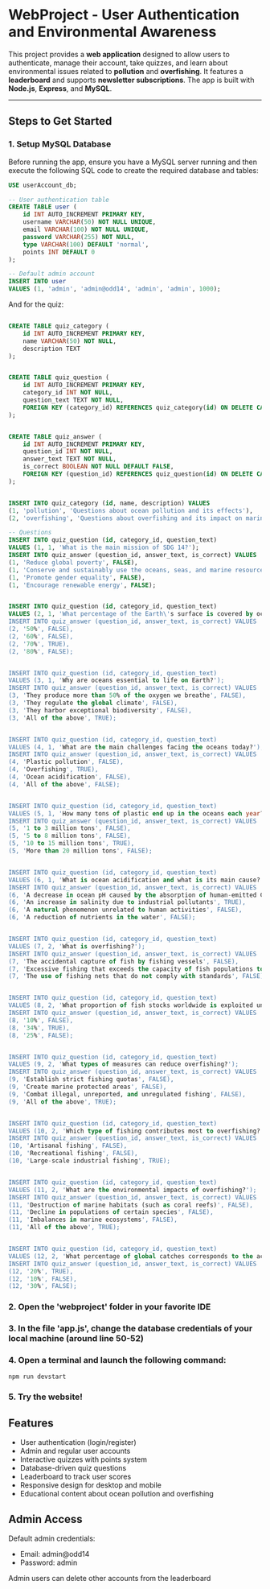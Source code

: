 # WebProject - User Authentication and Environmental Awareness

This project provides a **web application** designed to allow users to authenticate, manage their account, take quizzes, and learn about environmental issues related to **pollution** and **overfishing**. It features a **leaderboard** and supports **newsletter subscriptions**. The app is built with **Node.js**, **Express**, and **MySQL**.

---

## Steps to Get Started

### 1. Setup MySQL Database

Before running the app, ensure you have a MySQL server running and then execute the following SQL code to create the required database and tables:

```sql
USE userAccount_db;

-- User authentication table
CREATE TABLE user (
    id INT AUTO_INCREMENT PRIMARY KEY,
    username VARCHAR(50) NOT NULL UNIQUE,
    email VARCHAR(100) NOT NULL UNIQUE,
    password VARCHAR(255) NOT NULL,
    type VARCHAR(100) DEFAULT 'normal',
    points INT DEFAULT 0
);

-- Default admin account 
INSERT INTO user
VALUES (1, 'admin', 'admin@odd14', 'admin', 'admin', 1000); 
```
And for the quiz: 

```sql

CREATE TABLE quiz_category (
    id INT AUTO_INCREMENT PRIMARY KEY,
    name VARCHAR(50) NOT NULL,
    description TEXT
);


CREATE TABLE quiz_question (
    id INT AUTO_INCREMENT PRIMARY KEY,
    category_id INT NOT NULL,
    question_text TEXT NOT NULL,
    FOREIGN KEY (category_id) REFERENCES quiz_category(id) ON DELETE CASCADE
);


CREATE TABLE quiz_answer (
    id INT AUTO_INCREMENT PRIMARY KEY,
    question_id INT NOT NULL,
    answer_text TEXT NOT NULL,
    is_correct BOOLEAN NOT NULL DEFAULT FALSE,
    FOREIGN KEY (question_id) REFERENCES quiz_question(id) ON DELETE CASCADE
);


INSERT INTO quiz_category (id, name, description) VALUES 
(1, 'pollution', 'Questions about ocean pollution and its effects'),
(2, 'overfishing', 'Questions about overfishing and its impact on marine life');

-- Questions 
INSERT INTO quiz_question (id, category_id, question_text) 
VALUES (1, 1, 'What is the main mission of SDG 14?');
INSERT INTO quiz_answer (question_id, answer_text, is_correct) VALUES 
(1, 'Reduce global poverty', FALSE),
(1, 'Conserve and sustainably use the oceans, seas, and marine resources', TRUE),
(1, 'Promote gender equality', FALSE),
(1, 'Encourage renewable energy', FALSE);


INSERT INTO quiz_question (id, category_id, question_text) 
VALUES (2, 1, 'What percentage of the Earth\'s surface is covered by oceans?');
INSERT INTO quiz_answer (question_id, answer_text, is_correct) VALUES 
(2, '50%', FALSE),
(2, '60%', FALSE),
(2, '70%', TRUE),
(2, '80%', FALSE);


INSERT INTO quiz_question (id, category_id, question_text) 
VALUES (3, 1, 'Why are oceans essential to life on Earth?');
INSERT INTO quiz_answer (question_id, answer_text, is_correct) VALUES 
(3, 'They produce more than 50% of the oxygen we breathe', FALSE),
(3, 'They regulate the global climate', FALSE),
(3, 'They harbor exceptional biodiversity', FALSE),
(3, 'All of the above', TRUE);


INSERT INTO quiz_question (id, category_id, question_text) 
VALUES (4, 1, 'What are the main challenges facing the oceans today?');
INSERT INTO quiz_answer (question_id, answer_text, is_correct) VALUES 
(4, 'Plastic pollution', FALSE),
(4, 'Overfishing', TRUE),
(4, 'Ocean acidification', FALSE),
(4, 'All of the above', FALSE);


INSERT INTO quiz_question (id, category_id, question_text) 
VALUES (5, 1, 'How many tons of plastic end up in the oceans each year?');
INSERT INTO quiz_answer (question_id, answer_text, is_correct) VALUES 
(5, '1 to 3 million tons', FALSE),
(5, '5 to 8 million tons', FALSE),
(5, '10 to 15 million tons', TRUE),
(5, 'More than 20 million tons', FALSE);


INSERT INTO quiz_question (id, category_id, question_text) 
VALUES (6, 1, 'What is ocean acidification and what is its main cause?');
INSERT INTO quiz_answer (question_id, answer_text, is_correct) VALUES 
(6, 'A decrease in ocean pH caused by the absorption of human-emitted CO₂', FALSE),
(6, 'An increase in salinity due to industrial pollutants', TRUE),
(6, 'A natural phenomenon unrelated to human activities', FALSE),
(6, 'A reduction of nutrients in the water', FALSE);


INSERT INTO quiz_question (id, category_id, question_text) 
VALUES (7, 2, 'What is overfishing?');
INSERT INTO quiz_answer (question_id, answer_text, is_correct) VALUES 
(7, 'The accidental capture of fish by fishing vessels', FALSE),
(7, 'Excessive fishing that exceeds the capacity of fish populations to replenish', TRUE),
(7, 'The use of fishing nets that do not comply with standards', FALSE);


INSERT INTO quiz_question (id, category_id, question_text) 
VALUES (8, 2, 'What proportion of fish stocks worldwide is exploited unsustainably?');
INSERT INTO quiz_answer (question_id, answer_text, is_correct) VALUES 
(8, '10%', FALSE),
(8, '34%', TRUE),
(8, '25%', FALSE);


INSERT INTO quiz_question (id, category_id, question_text) 
VALUES (9, 2, 'What types of measures can reduce overfishing?');
INSERT INTO quiz_answer (question_id, answer_text, is_correct) VALUES 
(9, 'Establish strict fishing quotas', FALSE),
(9, 'Create marine protected areas', FALSE),
(9, 'Combat illegal, unreported, and unregulated fishing', FALSE),
(9, 'All of the above', TRUE);


INSERT INTO quiz_question (id, category_id, question_text) 
VALUES (10, 2, 'Which type of fishing contributes most to overfishing?');
INSERT INTO quiz_answer (question_id, answer_text, is_correct) VALUES 
(10, 'Artisanal fishing', FALSE),
(10, 'Recreational fishing', FALSE),
(10, 'Large-scale industrial fishing', TRUE);


INSERT INTO quiz_question (id, category_id, question_text) 
VALUES (11, 2, 'What are the environmental impacts of overfishing?');
INSERT INTO quiz_answer (question_id, answer_text, is_correct) VALUES 
(11, 'Destruction of marine habitats (such as coral reefs)', FALSE),
(11, 'Decline in populations of certain species', FALSE),
(11, 'Imbalances in marine ecosystems', FALSE),
(11, 'All of the above', TRUE);


INSERT INTO quiz_question (id, category_id, question_text) 
VALUES (12, 2, 'What percentage of global catches corresponds to the accidental capture of non-target species (bycatch)?');
INSERT INTO quiz_answer (question_id, answer_text, is_correct) VALUES 
(12, '20%', TRUE),
(12, '10%', FALSE),
(12, '30%', FALSE);
```

### 2. Open the 'webproject' folder in your favorite IDE

### 3. In the file 'app.js', change the database credentials of your local machine (around line 50-52)

### 4. Open a terminal and launch the following command:

```
npm run devstart
```

### 5. Try the website!

## Features

- User authentication (login/register)
- Admin and regular user accounts
- Interactive quizzes with points system
- Database-driven quiz questions
- Leaderboard to track user scores
- Responsive design for desktop and mobile
- Educational content about ocean pollution and overfishing

## Admin Access

Default admin credentials:
- Email: admin@odd14
- Password: admin

Admin users can delete other accounts from the leaderboard
